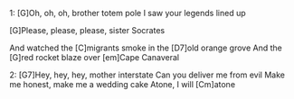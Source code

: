 
1:
[G]Oh, oh, oh, brother totem pole
I saw your legends lined up

[G]Please, please, please, sister Socrates

And watched the [C]migrants smoke in the [D7]old orange grove
And the [G]red rocket blaze over [em]Cape Canaveral

2:
[G7]Hey, hey, hey, mother interstate
Can you deliver me from evil
Make me honest, make me a wedding cake
Atone, I will [Cm]atone

